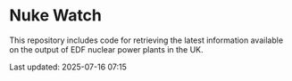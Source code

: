 # Nuke Watch

This repository includes code for retrieving the latest information available on the output of EDF nuclear power plants in the UK.

Last updated: 2025-07-16 07:15